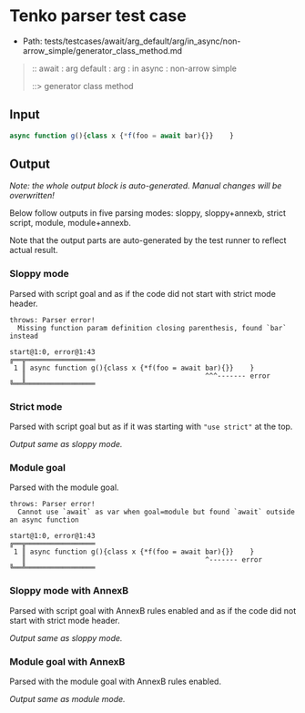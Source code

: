 # Tenko parser test case

- Path: tests/testcases/await/arg_default/arg/in_async/non-arrow_simple/generator_class_method.md

> :: await : arg default : arg : in async : non-arrow simple
>
> ::> generator class method

## Input

`````js
async function g(){class x {*f(foo = await bar){}}    }
`````

## Output

_Note: the whole output block is auto-generated. Manual changes will be overwritten!_

Below follow outputs in five parsing modes: sloppy, sloppy+annexb, strict script, module, module+annexb.

Note that the output parts are auto-generated by the test runner to reflect actual result.

### Sloppy mode

Parsed with script goal and as if the code did not start with strict mode header.

`````
throws: Parser error!
  Missing function param definition closing parenthesis, found `bar` instead

start@1:0, error@1:43
╔══╦═════════════════
 1 ║ async function g(){class x {*f(foo = await bar){}}    }
   ║                                            ^^^------- error
╚══╩═════════════════

`````

### Strict mode

Parsed with script goal but as if it was starting with `"use strict"` at the top.

_Output same as sloppy mode._

### Module goal

Parsed with the module goal.

`````
throws: Parser error!
  Cannot use `await` as var when goal=module but found `await` outside an async function

start@1:0, error@1:43
╔══╦═════════════════
 1 ║ async function g(){class x {*f(foo = await bar){}}    }
   ║                                            ^------- error
╚══╩═════════════════

`````

### Sloppy mode with AnnexB

Parsed with script goal with AnnexB rules enabled and as if the code did not start with strict mode header.

_Output same as sloppy mode._

### Module goal with AnnexB

Parsed with the module goal with AnnexB rules enabled.

_Output same as module mode._
